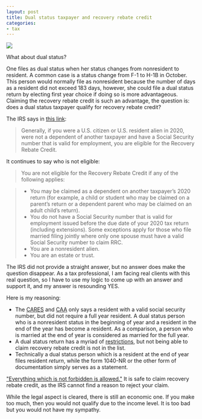 ```yaml
---
layout: post
title: Dual status taxpayer and recovery rebate credit
categories:
- tax
---
```


<img src="{{ baseurl }}/assets/images/20210103-EIP.png">

What about dual status?

One files as dual status when her status changes from nonresident
to resident. A common case is a status change from F-1
to H-1B in October. This person would normally file as nonresident
because the number of days as a resident did not exceed 183 days, however,
she could file a dual status return by electing first year choice if doing
so is more advantageous. Claiming the recovery rebate credit is such
an advantage, the question is: does a dual status taxpayer qualify for
recovery rebate credit?

The IRS says in [this link][rrc]:

> Generally, if you were a U.S. citizen or U.S. resident alien in
> 2020, were not a dependent of another taxpayer and have a Social
> Security number that is valid for employment, you are eligible for
> the Recovery Rebate Credit.

It continues to say who is not eligible:

> You are not eligible for the Recovery Rebate Credit if any of the following applies:

> - You may be claimed as a dependent on another taxpayer’s 2020
>   return (for example, a child or student who may be claimed on a
>   parent’s return or a dependent parent who may be claimed on an adult
>   child’s return).
> - You do not have a Social Security number that is valid for
>   employment issued before the due date of your 2020 tax return
>   (including extensions). Some exceptions apply for those who file
>   married filing jointly where only one spouse must have a valid
>   Social Security number to claim RRC.
> - You are a nonresident alien.
> - You are an estate or trust.

The IRS did not provide a straight answer, but no answer does make the question disappear. As
a tax professional, I am facing real clients with this real question, so I have to use
my logic to come up with an answer and support it, and my answer is resounding YES. 

Here is my reasoning:

- The [CARES][cares] and [CAA][caa] only says a resident with a valid social security number, but
did not require a full year resident. A dual status person who is a nonresident status in the beginning of year and
a resident in the end of the year has become a resident. As a comparison, a person who is married at the end of year
is considered as married for the full year.
- A dual status return has a myriad of [restrictions][dual], but not being able to claim recovery rebate credit is not in the list. 
- Technically a dual status person which is a resident at the end of year files resident _return_, while
the form 1040-NR or the other form of documentation simply serves as a statement.

["Everything which is not forbidden is allowed."][allowed] It is safe to claim recovery rebate credit, as the IRS
cannot find a reason to reject your claim.

While the legal aspect is cleared, there is still an economic one. If you make too much, then you would not qualify
due to the income level. It is too bad but you would not have my sympathy. 

[rrc]: https://www.irs.gov/newsroom/recovery-rebate-credit-topic-b-eligibility
[cares]: https://en.wikipedia.org/wiki/CARES_Act
[caa]: https://en.wikipedia.org/wiki/Consolidated_Appropriations_Act,_2021
[dual]: https://www.irs.gov/individuals/international-taxpayers/taxation-of-dual-status-aliens
[allowed]: https://en.wikipedia.org/wiki/Everything_which_is_not_forbidden_is_allowed
